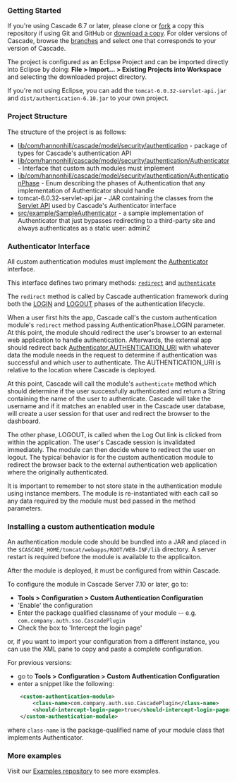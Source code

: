 ### Getting Started


If you're using Cascade 6.7 or later, please clone or [fork](http://help.github.com/fork-a-repo/) a copy this repository if using Git and GitHub or [download a copy](https://github.com/hannonhill/Cascade-Server-Authentication-API/zipball/master). For older versions of Cascade, browse the [branches](https://github.com/hannonhill/Cascade-Server-Authentication-API/branches) and select one that corresponds to your version of Cascade.

The project is configured as an Eclipse Project and can be imported directly into Eclipse by doing: **File > Import... > Existing Projects into Workspace** and selecting the downloaded project directory.

If you're not using Eclipse, you can add the `tomcat-6.0.32-servlet-api.jar` and `dist/authentication-6.10.jar` to your own project.

### Project Structure

The structure of the project is as follows:

- [lib/com/hannonhill/cascade/model/security/authentication](https://github.com/hannonhill/Cascade-Server-Authentication-API/tree/master/lib/com/hannonhill/cascade/model/security/authentication) - package of types for Cascade's authentication API
- [lib/com/hannonhill/cascade/model/security/authentication/Authenticator](https://github.com/hannonhill/Cascade-Server-Authentication-API/blob/master/lib/com/hannonhill/cascade/model/security/authentication/Authenticator.java) - Interface that custom auth modules must implement
- [lib/com/hannonhill/cascade/model/security/authentication/AuthenticationPhase](https://github.com/hannonhill/Cascade-Server-Authentication-API/blob/master/lib/com/hannonhill/cascade/model/security/authentication/AuthenticationPhase.java) - Enum describing the phases of Authentication that any implementation of Authenticator should handle
- tomcat-6.0.32-servlet-api.jar - JAR containing the classes from the [Servlet API](http://docs.oracle.com/javaee/6/api/javax/servlet/package-summary.html) used by Cascade's Authenticator interface
- [src/example/SampleAuthenticator](https://github.com/hannonhill/Cascade-Server-Authentication-API/blob/master/src/example/SampleAuthenticator.java) - a sample implementation of Authenticator that just bypasses redirecting to a third-party site and always authenticates as a static user: admin2


### Authenticator Interface

All custom authentication modules must implement the [Authenticator](https://github.com/hannonhill/Cascade-Server-Authentication-API/blob/master/lib/com/hannonhill/cascade/model/security/authentication/Authenticator.java) interface.

This interface defines two primary methods: [`redirect`](https://github.com/hannonhill/Cascade-Server-Authentication-API/blob/master/lib/com/hannonhill/cascade/model/security/authentication/Authenticator.java#L44) and [`authenticate`](https://github.com/hannonhill/Cascade-Server-Authentication-API/blob/master/lib/com/hannonhill/cascade/model/security/authentication/Authenticator.java#L53)

The `redirect` method is called by Cascade authentication framework during both the [LOGIN](https://github.com/hannonhill/Cascade-Server-Authentication-API/blob/master/lib/com/hannonhill/cascade/model/security/authentication/AuthenticationPhase.java#L15) and [LOGOUT](https://github.com/hannonhill/Cascade-Server-Authentication-API/blob/master/lib/com/hannonhill/cascade/model/security/authentication/AuthenticationPhase.java#L26) phases of the authentication lifecycle.

When a user first hits the app, Cascade call's the custom authentication module's `redirect` method passing AuthenticationPhase.LOGIN parameter. At this point, the module should redirect the user's browser to an external web application to handle authentication. Afterwards, the external app should redirect back [Authenticator.AUTHENTICATION_URI](https://github.com/hannonhill/Cascade-Server-Authentication-API/blob/master/lib/com/hannonhill/cascade/model/security/authentication/Authenticator.java#L20) with whatever data the module needs in the request to determine if authentication was successful and which user to authenticate. The AUTHENTICATION_URI is relative to the location where Cascade is deployed.

At this point, Cascade will call the module's `authenticate` method which should determine if the user successfully authenticated and return a String containing the name of the user to authenticate. Cascade will take the username and if it matches an enabled user in the Cascade user database, will create a user session for that user and redirect the browser to the dashboard.

The other phase, LOGOUT, is called when the Log Out link is clicked from within the application. The user's Cascade session is invalidated immediately. The module can then decide where to redirect the user on logout. The typical behavior is for the custom authentication module to redirect the browser back to the external authentication web application where the originally authenticated.

It is important to remember to not store state in the authentication module using instance members. The module is re-instantiated with each call so any data required by the module must bed passed in the method parameters.

### Installing a custom authentication module

An authentication module code should be bundled into a JAR and placed in the `$CASCADE_HOME/tomcat/webapps/ROOT/WEB-INF/lib` directory. A server restart is required before the module is available to the applicaiton.

After the module is deployed, it must be configured from within Cascade. 

To configure the module in Cascade Server 7.10 or later, go to:

- **Tools > Configuration > Custom Authentication Configuration**
- 'Enable' the configuration
- Enter the package qualified classname of your module -- e.g. `com.company.auth.sso.CascadePlugin`
- Check the box to 'Intercept the login page'

or, if you want to import your configuration from a different instance, you can use the XML pane to copy and paste a complete configuration.

For previous versions:

- go to **Tools > Configuration > Custom Authentication Configuration**
- enter a snippet like the following:

```xml
	<custom-authentication-module>  
		<class-name>com.company.auth.sso.CascadePlugin</class-name>  
		<should-intercept-login-page>true</should-intercept-login-page>  
	</custom-authentication-module>  
```

where `class-name` is the package-qualified name of your module class that implements Authenticator.

### More examples

Visit our [Examples repository](https://github.com/hannonhill/Custom-Authentication-Module-Examples) to see more examples.
